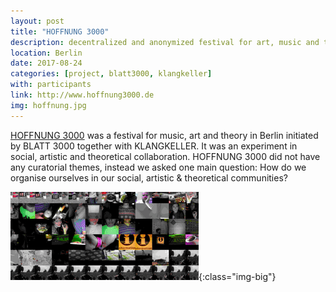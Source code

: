 ```yaml
---
layout: post
title: "HOFFNUNG 3000"
description: decentralized and anonymized festival for art, music and theory
location: Berlin
date: 2017-08-24
categories: [project, blatt3000, klangkeller]
with: participants
link: http://www.hoffnung3000.de
img: hoffnung.jpg
---
```


[HOFFNUNG 3000](https://hoffnung3000.de) was a festival for music, art and theory in Berlin initiated by BLATT 3000 together with KLANGKELLER. It was an experiment in social, artistic and theoretical collaboration. HOFFNUNG 3000 did not have any curatorial themes, instead we asked one main question: How do we organise ourselves in our social, artistic & theoretical communities? 

![HOFFNUNG3000](/assets/videos/hoffnung3000.gif){:class="img-big"}
